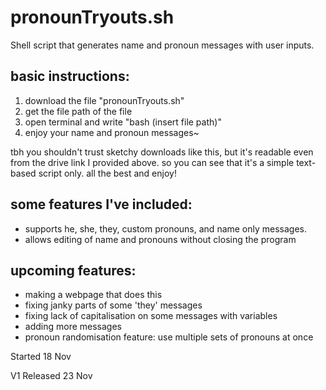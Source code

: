 # pronounTryouts.sh
Shell script that generates name and pronoun messages with user inputs.

## basic instructions:
1. download the file "pronounTryouts.sh"
2. get the file path of the file
3. open terminal and write "bash (insert file path)"
4. enjoy your name and pronoun messages~

tbh you shouldn't trust sketchy downloads like this, but it's readable even from the drive link I provided above. so you can see that it's a simple text-based script only. all the best and enjoy!

## some features I've included:
- supports he, she, they, custom pronouns, and name only messages.
- allows editing of name and pronouns without closing the program

## upcoming features:
- making a webpage that does this
- fixing janky parts of some 'they' messages
- fixing lack of capitalisation on some messages with variables
- adding more messages
- pronoun randomisation feature: use multiple sets of pronouns at once

Started 18 Nov

V1 Released 23 Nov
